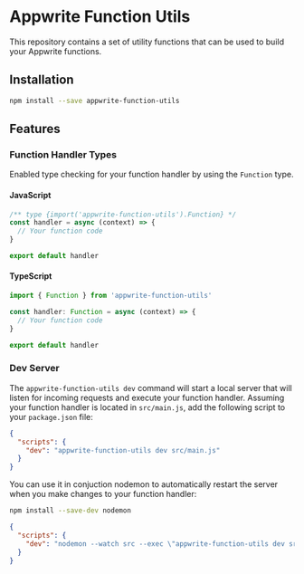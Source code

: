 # Appwrite Function Utils

This repository contains a set of utility functions that can be used to build your Appwrite functions.

## Installation

```bash
npm install --save appwrite-function-utils
```

## Features

### Function Handler Types

Enabled type checking for your function handler by using the `Function` type.

#### JavaScript

```javascript
/** type {import('appwrite-function-utils').Function} */
const handler = async (context) => {
  // Your function code
}

export default handler
```

#### TypeScript

```typescript
import { Function } from 'appwrite-function-utils'

const handler: Function = async (context) => {
  // Your function code
}

export default handler
```

### Dev Server

The `appwrite-function-utils dev` command will start a local server that will listen for incoming requests and execute your function handler. Assuming your function handler is located in `src/main.js`, add the following script to your `package.json` file:

```json
{
  "scripts": {
    "dev": "appwrite-function-utils dev src/main.js"
  }
}
```

You can use it in conjuction nodemon to automatically restart the server when you make changes to your function handler:

```bash
npm install --save-dev nodemon
```

```json
{
  "scripts": {
    "dev": "nodemon --watch src --exec \"appwrite-function-utils dev src/main.js\""
  }
}
```
